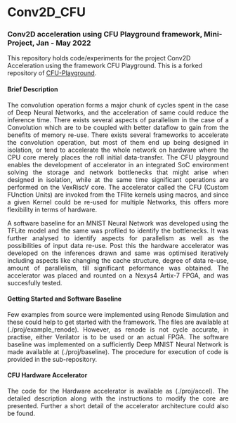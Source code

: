 # Conv2D_CFU

### Conv2D acceleration using CFU Playground framework, Mini-Project, Jan - May 2022

This repository holds code/experiments for the project Conv2D Acceleration using the framework CFU Playground. This is a forked repository of [CFU-Playground](https://github.com/google/CFU-Playground). 

#### Brief Description

<p align = "justify"> 
The convolution operation forms a major chunk of cycles spent in the case of Deep Neural Networks, and the acceleration of same could reduce the inference time. There exists 
several aspects of parallelism in the case of a Convolution which are to be coupled with better dataflow to gain from the benefits of memory re-use. There exists several 
frameworks to accelerate the convolution operation, but most of them end up being designed in isolation, or tend to accelerate the whole network on hardware
where the CPU core merely places the roll initial data-transfer. The CFU playground enables the development of accelerator in an integrated SoC environment solving
the storage and network bottlenecks that might arise when designed in isolation, while at the same time significant operations are performed on the VexRiscV core. 
The accelerator called the CFU (Custom FUnction Units) are invoked from the TFlite kernels using macros, and since a given Kernel could be re-used for 
multiple Networks, this offers more flexibility in terms of hardware. </p>

<p align = "justify"> A software baseline for an MNIST Neural Network was developed using the TFLite model and the same was profiled to identify the bottlenecks. It was further
analysed to identify aspects for parallelism as well as the possibilities of input data re-use. Post this the hardware accelerator was developed on the inferences drawn and same was optimised 
iteratively including aspects like changing the cache structure, degree of data re-use, amount of parallelism, till significant peformance was obtained. The accelerator was placed and 
rounted on a Nexys4 Artix-7 FPGA, and was succesfully tested. </p>

#### Getting Started and Software Baseline

<p align = "justify"> Few examples from source were implemented using Renode Simulation and these could help to get started with the framework. The files are available at (./proj/example_renode). However, as renode is not cycle 
accurate, in practise, either Verilator is to be used or an actual FPGA. The software baseline was implemented on a sufficiently Deep MNIST Neural Network is made available at (./proj/baseline). The procedure for execution of code is provided in the sub-repository. 

#### CFU Hardware Accelerator 

<p align = "justify"> The code for the Hardware accelerator is available as (./proj/accel). The detailed description along with the instructions 
to modify the core are presented. Further a short detail of the accelerator architecture could also be found. </p>



